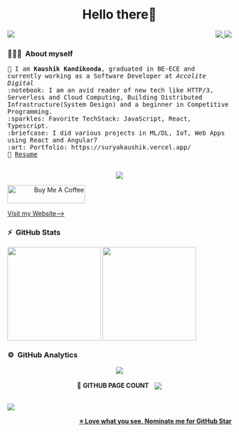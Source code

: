 <h1 align="center">Hello there👋 </h1>

<p align="right">
    <a> <img align="left" src="https://komarev.com/ghpvc/?username=suryakaushik&label=Profile%20views&color=0e75b6&style=flat" /> </a>
    <a href="https://www.linkedin.com/surya-kaushik/">
        <img src="https://img.shields.io/badge/-Surya%20Kaushik-blue?style=flat-square&logo=Linkedin&logoColor=white"/>
    </a>
    <a href="mailto:klsskaushik718@gmail.com">
        <img src="https://img.shields.io/badge/-klsskaushik718@gmail.com-c14438?style=flat-square&logo=Gmail&logoColor=white"/>
    </a>
</p>

<!--ABOUT ME CODE-->
### 👨🏻‍💻 &nbsp;**About myself**<br>
<samp>
🌱 I am <b>Kaushik Kandikonda</b>, graduated in BE-ECE and currently working as a Software Developer at <i>Accolite Digital</i><br>
:notebook: I am an avid reader of new tech like HTTP/3, Serverless and Cloud Computing, Building Distributed Infrastructure(System Design) and a beginner in Competitive Programming.<br>
:sparkles: Favorite TechStack: JavaScript, React, Typescript. <br>
:briefcase: I did various projects in ML/DL, IoT, Web Apps using React and Angular7<br>
:art: Portfolio: https://suryakaushik.vercel.app/<br>
📝 <a href="https://drive.google.com/file/d/1RH3smHEAM59p6gCJ1A4s8y0oDe5JRB-b/view?usp=sharing">Resume</a> <br>
</samp>

<br>
<p align="center"> <a href="https://github.com/ryo-ma/github-profile-trophy"><img src="https://github-profile-trophy.vercel.app/?username=suryakaushik" /></a> </p>

<p>
<a align="right" href="https://www.buymeacoffee.com/klsskaushik" target="_blank"><img src="https://cdn.buymeacoffee.com/buttons/default-orange.png" alt="Buy Me A Coffee" height="41" width="174"></a>
</p>
<a align="right" href="https://suryakaushik.vercel.app/" target="_blank">Visit my Website--></a>

<!-- https://github.com/anuraghazra/github-readme-stats -->
### :zap:  &nbsp;GitHub Stats
 <!--  TOP LANGUAGES STATISTICS & GITHUB STATS -->
<img align="center" height="210" src="https://github-readme-stats.vercel.app/api/top-langs/?username=suryakaushik&theme=graywhite&hide=css,tsql&layout=compact&include_all_commits=true&count_private=true&show_icons=true" /> <img align="center" height="210" src="https://github-readme-stats.vercel.app/api/?username=suryakaushik&langs_count=8&theme=graywhite" /> 

### ⚙️ &nbsp;GitHub Analytics
<p align="center">
    <!--  CONTRIBUTION AND STREAK BLOCK -->
    <a href="https://git.io/streak-stats">
        <img align="center" src="https://github-readme-streak-stats.herokuapp.com/?user=suryakaushik&currStreakNum=2FD3EB&fire=pink&sideLabels=F00&theme=nightowl&align=center"/>
    </a>
    <br><br>
    <!--  PROFILE VIEWS -->
    <a>
        📶 <b>GITHUB PAGE COUNT<b> &nbsp;&nbsp; <img align="center" src="https://profile-counter.glitch.me/suryakaushik/count.svg?align=center"/>
    </a>
</p>
<br>
<!-- ACTIVITY GRAPH TRACKER -->
<a>
    <img src="https://activity-graph.herokuapp.com/graph?username=suryakaushik&theme=react-dark&align=center"/>
</a>

<!--NOMINATION FOR STAR GIT LINK CODE-->
<p align="right"><a href="https://stars.github.com/nominate/">⭐ Love what you see, Nominate me for GitHub Star</a></p>
<!-- ![My github stats](https://github-readme-stats.vercel.app/api?username=suryakaushik&show_icons=true&title_color=fff&icon_color=79ff97&text_color=9f9f9f&bg_color=151515&count_private=true&width=40%&align=left)
<center><img src="https://logimp.files.wordpress.com/2019/01/viral-p-1.gif?w=736&zoom=2" align="right" width="30%"></center>
 -->
